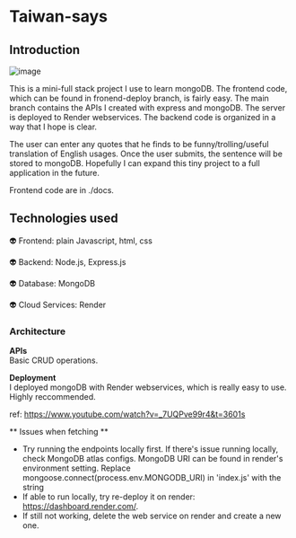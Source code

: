 # Taiwan-says
## Introduction
![image](https://github.com/yosunlu/taiwan-says-server/assets/104919684/ab1b748b-b1a4-42c2-bfb9-c9c15424aa7d)

This is a mini-full stack project I use to learn mongoDB. The frontend code, which can be found in fronend-deploy branch, is fairly easy. The main branch contains the APIs I created with express and mongoDB. The server is deployed to Render webservices. The backend code is organized in a way that I hope is clear. 

The user can enter any quotes that he finds to be funny/trolling/useful translation of English usages. Once the user submits, the sentence will be stored to mongoDB.
Hopefully I can expand this tiny project to a full application in the future. 

Frontend code are in ./docs.

## Technologies used

👽 Frontend: plain Javascript, html, css 

👽 Backend: Node.js, Express.js  

👽 Database: MongoDB 

👽 Cloud Services: Render

### Architecture

**APIs**  
Basic CRUD operations. 

**Deployment**  
I deployed mongoDB with Render webservices, which is really easy to use. Highly reccommended.  

ref: https://www.youtube.com/watch?v=_7UQPve99r4&t=3601s

** Issues when fetching **
- Try running the endpoints locally first. If there's issue running locally, check MongoDB atlas configs.
  MongoDB URI can be found in render's environment setting. Replace mongoose.connect(process.env.MONGODB_URI) in 'index.js' with the string
- If able to run locally, try re-deploy it on render: https://dashboard.render.com/.
- If still not working, delete the web service on render and create a new one.



